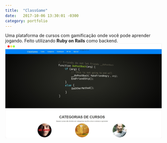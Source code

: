 ```yaml
---
title:  "ClassGame"
date:   2017-10-06 13:30:01 -0300
category: portfolio
---
```

Uma plataforma de cursos com gamificação onde você pode aprender jogando. Feito utilizando <b>Ruby on Rails</b> como backend.
[<img src="/assets/images/classgame.png">](https://classgame.herokuapp.com)

